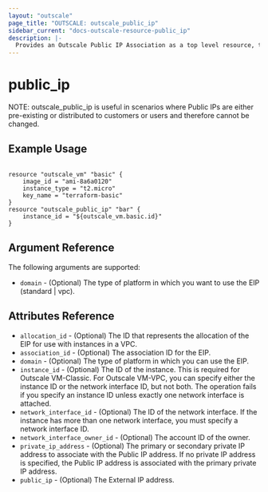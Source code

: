 ```yaml
---
layout: "outscale"
page_title: "OUTSCALE: outscale_public_ip"
sidebar_current: "docs-outscale-resource-public_ip"
description: |-
  Provides an Outscale Public IP Association as a top level resource, to associate and disassociate Public IPs from Outscale VMs and Network Interfaces.
---
```


# public_ip

NOTE: outscale_public_ip is useful in scenarios where Public IPs are either pre-existing or distributed to customers or users and therefore cannot be changed.

## Example Usage

```hcl

resource "outscale_vm" "basic" {
    image_id = "ami-8a6a0120"
    instance_type = "t2.micro"
    key_name = "terraform-basic"
}
resource "outscale_public_ip" "bar" {
    instance_id = "${outscale_vm.basic.id}"
}

```

## Argument Reference

The following arguments are supported:

* `domain` - (Optional) The type of platform in which you want to use the EIP (standard | vpc).

## Attributes Reference

* `allocation_id` - (Optional) The ID that represents the allocation of the EIP for use with instances in a VPC.
* `association_id` - (Optional) The association ID for the EIP.
* `domain` - (Optional) The type of platform in which you can use the EIP.
* `instance_id` - (Optional) The ID of the instance. This is required for Outscale VM-Classic. For Outscale VM-VPC, you can specify either the instance ID or the network interface ID, but not both. The operation fails if you specify an instance ID unless exactly one network interface is attached.
* `network_interface_id` - (Optional) The ID of the network interface. If the instance has more than one network interface, you must specify a network interface ID.
* `network_interface_owner_id` - (Optional) The account ID of the owner.
* `private_ip_address` - (Optional) The primary or secondary private IP address to associate with the Public IP address. If no private IP address is specified, the Public IP address is associated with the primary private IP address.
* `public_ip` - (Optional) The External IP address.